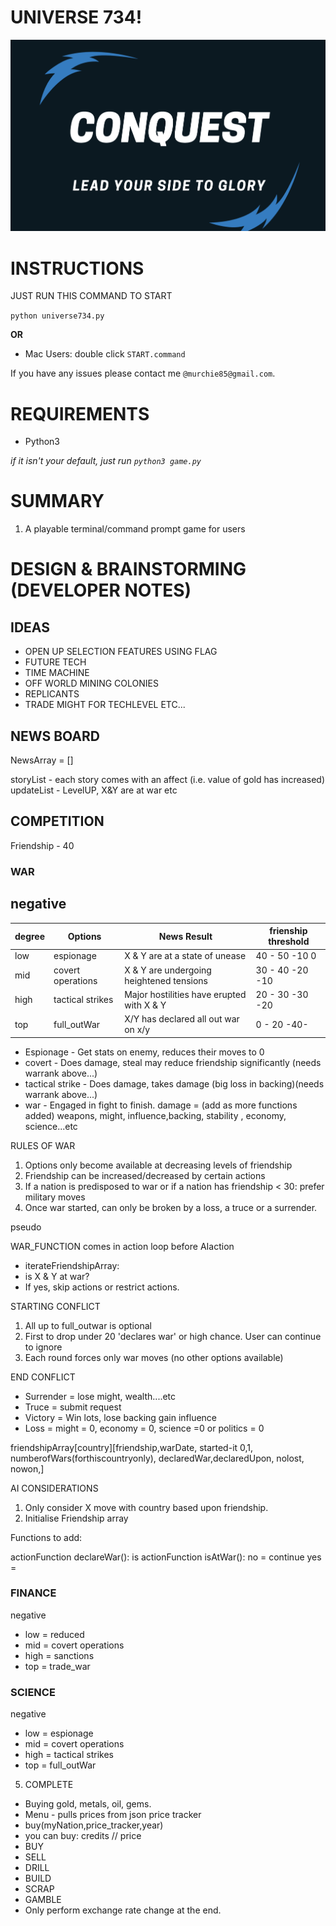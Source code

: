 # UNIVERSE 734!

![image](assets/main.png)  


# INSTRUCTIONS 

JUST RUN THIS COMMAND TO START 
  
`python universe734.py` 
  
**OR**  

- Mac Users: double click `START.command`
  
  

If you have any issues please contact me `@murchie85@gmail.com`. 

# REQUIREMENTS 

- Python3
  
*if it isn't your default, just run `python3 game.py`* 



# SUMMARY 
  
1. A playable terminal/command prompt game for users
	  


# DESIGN & BRAINSTORMING  (DEVELOPER NOTES)  
 

## IDEAS   

- OPEN UP SELECTION FEATURES USING FLAG
- FUTURE TECH 
- TIME MACHINE 
- OFF WORLD MINING COLONIES
- REPLICANTS
- TRADE MIGHT FOR TECHLEVEL ETC...



## NEWS BOARD 

NewsArray = []

storyList  - each story comes with an affect (i.e. value of gold has increased)
updateList - LevelUP, X&Y are at war etc 
## COMPETITION 

Friendship - 40


### WAR

negative
---------
| degree | Options           | News Result                                   | frienship threshold | 
|--------|-------------------|-----------------------------------------------|---------------------|
| low    | espionage         | X & Y are at a state of unease                |    40 - 50  -10  0         |
| mid    | covert operations | X & Y are undergoing heightened tensions      |    30 - 40  -20 -10        |
| high   | tactical strikes  | Major hostilities have erupted with X & Y     |    20 - 30  -30 -20       |
| top    | full_outWar       | X/Y has declared all out war on x/y           |    0  - 20  -40-        |
  

- Espionage        - Get stats on enemy, reduces their moves to 0
- covert           - Does damage, steal may reduce friendship significantly (needs warrank above...)
- tactical strike  - Does damage, takes damage (big loss in backing)(needs warrank above...)
- war              - Engaged in fight to finish. 
damage = (add as more functions added) weapons, might, influence,backing, stability , economy, science...etc

  

RULES OF WAR
1. Options only become available at decreasing levels of friendship
2. Friendship can be increased/decreased by certain actions 
3. If a nation is predisposed to war or if a nation has friendship < 30: prefer military moves
4. Once war started, can only be broken by a loss, a truce or a surrender.  


pseudo 

WAR_FUNCTION
comes in action loop before AIaction

- iterateFriendshipArray:
- is X & Y at war?
- If yes, skip actions or restrict actions.




STARTING CONFLICT 
  
1. All up to full_outwar is optional
2. First to drop under 20 'declares war' or high chance. User can continue to ignore
3. Each round forces only war moves (no other options available)

END CONFLICT

- Surrender = lose might, wealth....etc
- Truce     = submit request
- Victory   = Win lots, lose backing gain influence
- Loss      =  might = 0, economy = 0, science =0 or politics = 0 
  


friendshipArray[country][friendship,warDate, started-it 0,1, numberofWars(forthiscountryonly), declaredWar,declaredUpon, nolost, nowon,]

AI CONSIDERATIONS 

1. Only consider X move with country based upon friendship.
2. Initialise Friendship array


Functions to add: 

actionFunction declareWar():
is
actionFunction isAtWar():
no = continue
yes = 


### FINANCE 

negative 

- low  = reduced 
- mid  = covert operations
- high = sanctions
- top  = trade_war 

### SCIENCE

negative
- low  = espionage
- mid  = covert operations
- high = tactical strikes
- top  = full_outWar




5. COMPLETE 

- Buying gold, metals, oil, gems.
- Menu - pulls prices from json price tracker
- buy(myNation,price_tracker,year)
- you can buy: credits // price 
- BUY
- SELL
- DRILL
- BUILD
- SCRAP
- GAMBLE
- Only perform exchange rate change at the end. 
